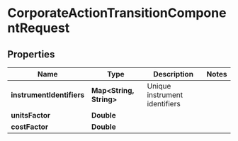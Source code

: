 

# CorporateActionTransitionComponentRequest

## Properties

Name | Type | Description | Notes
------------ | ------------- | ------------- | -------------
**instrumentIdentifiers** | **Map&lt;String, String&gt;** | Unique instrument identifiers | 
**unitsFactor** | **Double** |  | 
**costFactor** | **Double** |  | 



